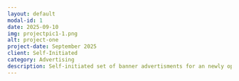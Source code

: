 ```yaml
---
layout: default
modal-id: 1
date: 2025-09-10
img: projectpic1-1.png
alt: project-one
project-date: September 2025
client: Self-Initiated
category: Advertising
description: Self-initiated set of banner advertisments for an newly opened exhibit at the Field Musuem in Chicago, designed in Adobe Illustrator and finalized as mockups in Adobe Photoshop.
---
```

